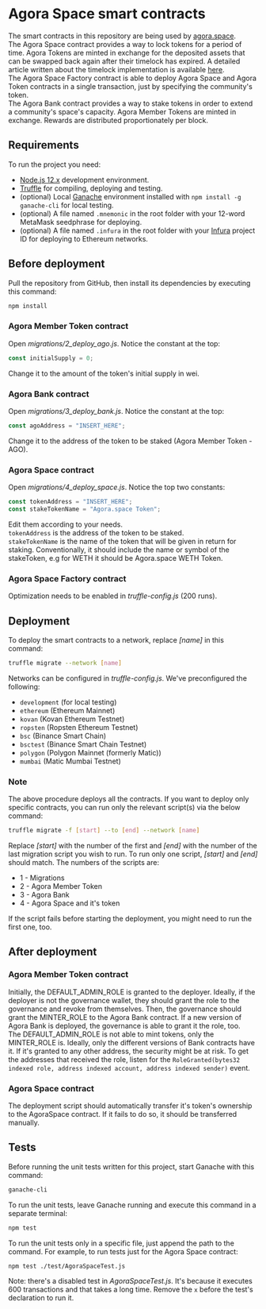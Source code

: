 # Agora Space smart contracts

The smart contracts in this repository are being used by [agora.space](https://agora.space).  
The Agora Space contract provides a way to lock tokens for a period of time. Agora Tokens are minted in exchange for the deposited assets that can be swapped back again after their timelock has expired. A detailed article written about the timelock implementation is available [here](https://github.com/zgendao/agora.space/wiki/Timelock-implementation-possibilities-in-smart-contracts).  
The Agora Space Factory contract is able to deploy Agora Space and Agora Token contracts in a single transaction, just by specifying the community's token.  
The Agora Bank contract provides a way to stake tokens in order to extend a community's space's capacity. Agora Member Tokens are minted in exchange. Rewards are distributed proportionately per block.

## Requirements

To run the project you need:

- [Node.js 12.x](https://nodejs.org/download/release/latest-v12.x) development environment.
- [Truffle](https://www.trufflesuite.com/truffle) for compiling, deploying and testing.
- (optional) Local [Ganache](https://www.trufflesuite.com/ganache) environment installed with `npm install -g ganache-cli` for local testing.
- (optional) A file named `.mnemonic` in the root folder with your 12-word MetaMask seedphrase for deploying.
- (optional) A file named `.infura` in the root folder with your [Infura](https://infura.io) project ID for deploying to Ethereum networks.

## Before deployment

Pull the repository from GitHub, then install its dependencies by executing this command:

```bash
npm install
```

### Agora Member Token contract

Open _migrations/2_deploy_ago.js_. Notice the constant at the top:

```javascript
const initialSupply = 0;
```

Change it to the amount of the token's initial supply in wei.

### Agora Bank contract

Open _migrations/3_deploy_bank.js_. Notice the constant at the top:

```javascript
const agoAddress = "INSERT_HERE";
```

Change it to the address of the token to be staked (Agora Member Token - AGO).

### Agora Space contract

Open _migrations/4_deploy_space.js_. Notice the top two constants:

```javascript
const tokenAddress = "INSERT_HERE";
const stakeTokenName = "Agora.space Token";
```

Edit them according to your needs.  
`tokenAddress` is the address of the token to be staked.  
`stakeTokenName` is the name of the token that will be given in return for staking. Conventionally, it should include the name or symbol of the stakeToken, e.g for WETH it should be Agora.space WETH Token.

### Agora Space Factory contract

Optimization needs to be enabled in _truffle-config.js_ (200 runs).

## Deployment

To deploy the smart contracts to a network, replace _[name]_ in this command:

```bash
truffle migrate --network [name]
```

Networks can be configured in _truffle-config.js_. We've preconfigured the following:

- `development` (for local testing)
- `ethereum` (Ethereum Mainnet)
- `kovan` (Kovan Ethereum Testnet)
- `ropsten` (Ropsten Ethereum Testnet)
- `bsc` (Binance Smart Chain)
- `bsctest` (Binance Smart Chain Testnet)
- `polygon` (Polygon Mainnet (formerly Matic))
- `mumbai` (Matic Mumbai Testnet)

### Note

The above procedure deploys all the contracts. If you want to deploy only specific contracts, you can run only the relevant script(s) via the below command:

```bash
truffle migrate -f [start] --to [end] --network [name]
```

Replace _[start]_ with the number of the first and _[end]_ with the number of the last migration script you wish to run. To run only one script, _[start]_ and _[end]_ should match. The numbers of the scripts are:

- 1 - Migrations
- 2 - Agora Member Token
- 3 - Agora Bank
- 4 - Agora Space and it's token

If the script fails before starting the deployment, you might need to run the first one, too.

## After deployment

### Agora Member Token contract

Initially, the DEFAULT_ADMIN_ROLE is granted to the deployer. Ideally, if the deployer is not the governance wallet, they should grant the role to the governance and revoke from themselves. Then, the governance should grant the MINTER_ROLE to the Agora Bank contract. If a new version of Agora Bank is deployed, the governance is able to grant it the role, too.  
The DEFAULT_ADMIN_ROLE is not able to mint tokens, only the MINTER_ROLE is. Ideally, only the different versions of Bank contracts have it. If it's granted to any other address, the security might be at risk. To get the addresses that received the role, listen for the `RoleGranted(bytes32 indexed role, address indexed account, address indexed sender)` event.

### Agora Space contract

The deployment script should automatically transfer it's token's ownership to the AgoraSpace contract. If it fails to do so, it should be transferred manually.

## Tests

Before running the unit tests written for this project, start Ganache with this command:

```bash
ganache-cli
```

To run the unit tests, leave Ganache running and execute this command in a separate terminal:

```bash
npm test
```

To run the unit tests only in a specific file, just append the path to the command. For example, to run tests just for the Agora Space contract:

```bash
npm test ./test/AgoraSpaceTest.js
```

Note: there's a disabled test in _AgoraSpaceTest.js_. It's because it executes 600 transactions and that takes a long time. Remove the `x` before the test's declaration to run it.
